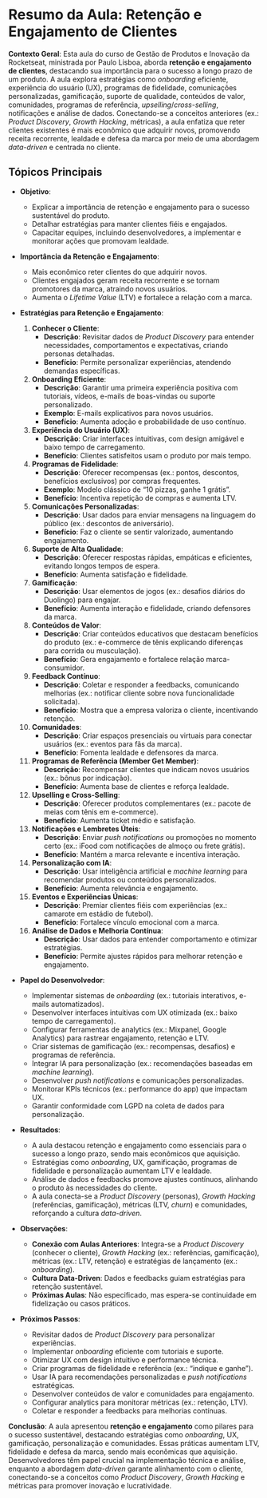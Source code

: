 # Resumo da Aula: Retenção e Engajamento de Clientes

**Contexto Geral**: Esta aula do curso de Gestão de Produtos e Inovação da Rocketseat, ministrada por Paulo Lisboa, aborda **retenção e engajamento de clientes**, destacando sua importância para o sucesso a longo prazo de um produto. A aula explora estratégias como *onboarding* eficiente, experiência do usuário (UX), programas de fidelidade, comunicações personalizadas, gamificação, suporte de qualidade, conteúdos de valor, comunidades, programas de referência, *upselling*/*cross-selling*, notificações e análise de dados. Conectando-se a conceitos anteriores (ex.: *Product Discovery*, *Growth Hacking*, métricas), a aula enfatiza que reter clientes existentes é mais econômico que adquirir novos, promovendo receita recorrente, lealdade e defesa da marca por meio de uma abordagem *data-driven* e centrada no cliente.

## Tópicos Principais

- **Objetivo**:
  - Explicar a importância de retenção e engajamento para o sucesso sustentável do produto.
  - Detalhar estratégias para manter clientes fiéis e engajados.
  - Capacitar equipes, incluindo desenvolvedores, a implementar e monitorar ações que promovam lealdade.

- **Importância da Retenção e Engajamento**:
  - Mais econômico reter clientes do que adquirir novos.
  - Clientes engajados geram receita recorrente e se tornam promotores da marca, atraindo novos usuários.
  - Aumenta o *Lifetime Value* (LTV) e fortalece a relação com a marca.

- **Estratégias para Retenção e Engajamento**:
  1. **Conhecer o Cliente**:
     - **Descrição**: Revisitar dados de *Product Discovery* para entender necessidades, comportamentos e expectativas, criando personas detalhadas.
     - **Benefício**: Permite personalizar experiências, atendendo demandas específicas.
  2. **Onboarding Eficiente**:
     - **Descrição**: Garantir uma primeira experiência positiva com tutoriais, vídeos, e-mails de boas-vindas ou suporte personalizado.
     - **Exemplo**: E-mails explicativos para novos usuários.
     - **Benefício**: Aumenta adoção e probabilidade de uso contínuo.
  3. **Experiência do Usuário (UX)**:
     - **Descrição**: Criar interfaces intuitivas, com design amigável e baixo tempo de carregamento.
     - **Benefício**: Clientes satisfeitos usam o produto por mais tempo.
  4. **Programas de Fidelidade**:
     - **Descrição**: Oferecer recompensas (ex.: pontos, descontos, benefícios exclusivos) por compras frequentes.
     - **Exemplo**: Modelo clássico de “10 pizzas, ganhe 1 grátis”.
     - **Benefício**: Incentiva repetição de compras e aumenta LTV.
  5. **Comunicações Personalizadas**:
     - **Descrição**: Usar dados para enviar mensagens na linguagem do público (ex.: descontos de aniversário).
     - **Benefício**: Faz o cliente se sentir valorizado, aumentando engajamento.
  6. **Suporte de Alta Qualidade**:
     - **Descrição**: Oferecer respostas rápidas, empáticas e eficientes, evitando longos tempos de espera.
     - **Benefício**: Aumenta satisfação e fidelidade.
  7. **Gamificação**:
     - **Descrição**: Usar elementos de jogos (ex.: desafios diários do Duolingo) para engajar.
     - **Benefício**: Aumenta interação e fidelidade, criando defensores da marca.
  8. **Conteúdos de Valor**:
     - **Descrição**: Criar conteúdos educativos que destacam benefícios do produto (ex.: e-commerce de tênis explicando diferenças para corrida ou musculação).
     - **Benefício**: Gera engajamento e fortalece relação marca-consumidor.
  9. **Feedback Contínuo**:
     - **Descrição**: Coletar e responder a feedbacks, comunicando melhorias (ex.: notificar cliente sobre nova funcionalidade solicitada).
     - **Benefício**: Mostra que a empresa valoriza o cliente, incentivando retenção.
  10. **Comunidades**:
      - **Descrição**: Criar espaços presenciais ou virtuais para conectar usuários (ex.: eventos para fãs da marca).
      - **Benefício**: Fomenta lealdade e defensores da marca.
  11. **Programas de Referência (Member Get Member)**:
      - **Descrição**: Recompensar clientes que indicam novos usuários (ex.: bônus por indicação).
      - **Benefício**: Aumenta base de clientes e reforça lealdade.
  12. **Upselling e Cross-Selling**:
      - **Descrição**: Oferecer produtos complementares (ex.: pacote de meias com tênis em e-commerce).
      - **Benefício**: Aumenta ticket médio e satisfação.
  13. **Notificações e Lembretes Úteis**:
      - **Descrição**: Enviar *push notifications* ou promoções no momento certo (ex.: iFood com notificações de almoço ou frete grátis).
      - **Benefício**: Mantém a marca relevante e incentiva interação.
  14. **Personalização com IA**:
      - **Descrição**: Usar inteligência artificial e *machine learning* para recomendar produtos ou conteúdos personalizados.
      - **Benefício**: Aumenta relevância e engajamento.
  15. **Eventos e Experiências Únicas**:
      - **Descrição**: Premiar clientes fiéis com experiências (ex.: camarote em estádio de futebol).
      - **Benefício**: Fortalece vínculo emocional com a marca.
  16. **Análise de Dados e Melhoria Contínua**:
      - **Descrição**: Usar dados para entender comportamento e otimizar estratégias.
      - **Benefício**: Permite ajustes rápidos para melhorar retenção e engajamento.

- **Papel do Desenvolvedor**:
  - Implementar sistemas de *onboarding* (ex.: tutoriais interativos, e-mails automatizados).
  - Desenvolver interfaces intuitivas com UX otimizada (ex.: baixo tempo de carregamento).
  - Configurar ferramentas de analytics (ex.: Mixpanel, Google Analytics) para rastrear engajamento, retenção e LTV.
  - Criar sistemas de gamificação (ex.: recompensas, desafios) e programas de referência.
  - Integrar IA para personalização (ex.: recomendações baseadas em *machine learning*).
  - Desenvolver *push notifications* e comunicações personalizadas.
  - Monitorar KPIs técnicos (ex.: performance do app) que impactam UX.
  - Garantir conformidade com LGPD na coleta de dados para personalização.

- **Resultados**:
  - A aula destacou retenção e engajamento como essenciais para o sucesso a longo prazo, sendo mais econômicos que aquisição.
  - Estratégias como *onboarding*, UX, gamificação, programas de fidelidade e personalização aumentam LTV e lealdade.
  - Análise de dados e feedbacks promove ajustes contínuos, alinhando o produto às necessidades do cliente.
  - A aula conecta-se a *Product Discovery* (personas), *Growth Hacking* (referências, gamificação), métricas (LTV, *churn*) e comunidades, reforçando a cultura *data-driven*.

- **Observações**:
  - **Conexão com Aulas Anteriores**: Integra-se a *Product Discovery* (conhecer o cliente), *Growth Hacking* (ex.: referências, gamificação), métricas (ex.: LTV, retenção) e estratégias de lançamento (ex.: *onboarding*).
  - **Cultura Data-Driven**: Dados e feedbacks guiam estratégias para retenção sustentável.
  - **Próximas Aulas**: Não especificado, mas espera-se continuidade em fidelização ou casos práticos.

- **Próximos Passos**:
  - Revisitar dados de *Product Discovery* para personalizar experiências.
  - Implementar *onboarding* eficiente com tutoriais e suporte.
  - Otimizar UX com design intuitivo e performance técnica.
  - Criar programas de fidelidade e referência (ex.: “indique e ganhe”).
  - Usar IA para recomendações personalizadas e *push notifications* estratégicas.
  - Desenvolver conteúdos de valor e comunidades para engajamento.
  - Configurar analytics para monitorar métricas (ex.: retenção, LTV).
  - Coletar e responder a feedbacks para melhorias contínuas.

**Conclusão**: A aula apresentou **retenção e engajamento** como pilares para o sucesso sustentável, destacando estratégias como *onboarding*, UX, gamificação, personalização e comunidades. Essas práticas aumentam LTV, fidelidade e defesa da marca, sendo mais econômicas que aquisição. Desenvolvedores têm papel crucial na implementação técnica e análise, enquanto a abordagem *data-driven* garante alinhamento com o cliente, conectando-se a conceitos como *Product Discovery*, *Growth Hacking* e métricas para promover inovação e lucratividade.